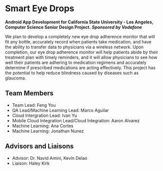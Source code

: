 # Smart Eye Drops
**Android App Development for California State University - Los Angeles, Computer Science Senior Design Project.**
***Sponsored by Vodafone***

We plan to develop a completely new eye drop adherence monitor that will fit any bottle, accurately record when patients take medication, and have the ability to transfer data to physicians via a wireless network. Upon completion, our eye drop adherence monitor will help patients abide by their treatment plan with timely reminders, and it will allow physicians to see how well their patients are adhering to medication regimens and accurately determine if prescribed medications are acting effectively. This project has the potential to help reduce blindness caused by diseases such as glaucoma. 

## Team Members
- Team Lead: Feng You
- QA Lead/Machine Learning Lead: Marco Aguilar
- Cloud Intergration Lead: Ivan Yu
- Mobile Cloud Integration Lead/Cloud Integration: Aaron Alvarez
- Machine Learning: Ana Cortes
- Machine Learning: Jonathan Nunez


## Advisors and Liaisons
- Advisor: Dr. Navid Amini, Kevin Delao
- Liaison: Haley Kirk